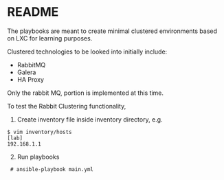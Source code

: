 # README

The playbooks are meant to create minimal clustered environments based on LXC for learning purposes.

Clustered technologies to be looked into initially include:
- RabbitMQ
- Galera
- HA Proxy

Only the rabbit MQ, portion is implemented at this time.

To test the Rabbit Clustering functionality,

1. Create inventory file inside inventory directory, e.g.

```
$ vim inventory/hosts
[lab]
192.168.1.1
```

2) Run playbooks

```
 # ansible-playbook main.yml 
```
